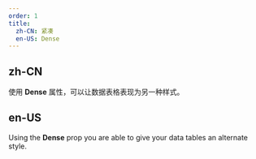 ```yaml
---
order: 1
title:
  zh-CN: 紧凑
  en-US: Dense
---
```


## zh-CN

使用 **Dense** 属性，可以让数据表格表现为另一种样式。

## en-US

Using the **Dense** prop you are able to give your data tables an alternate style.
